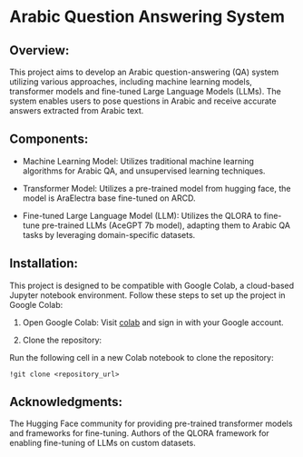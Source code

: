 
# Arabic Question Answering System

## Overview:
This project aims to develop an Arabic question-answering (QA) system utilizing various approaches, including machine learning models, transformer models and fine-tuned Large Language Models (LLMs). The system enables users to pose questions in Arabic and receive accurate answers extracted from Arabic text.

## Components:
* Machine Learning Model: Utilizes traditional machine learning algorithms for Arabic QA, and unsupervised learning techniques.

* Transformer Model: Utilizes a pre-trained model from hugging face, the model is AraElectra base fine-tuned on ARCD.

* Fine-tuned Large Language Model (LLM): Utilizes the QLORA to fine-tune pre-trained LLMs (AceGPT 7b model), adapting them to Arabic QA tasks by leveraging domain-specific datasets.

## Installation:
This project is designed to be compatible with Google Colab, a cloud-based Jupyter notebook environment. Follow these steps to set up the project in Google Colab:

1. Open Google Colab: Visit [colab](colab.research.google.com) and sign in with your Google account.

2. Clone the repository:

Run the following cell in a new Colab notebook to clone the repository:
```
!git clone <repository_url>
```


## Acknowledgments:
The Hugging Face community for providing pre-trained transformer models and frameworks for fine-tuning.
Authors of the QLORA framework for enabling fine-tuning of LLMs on custom datasets.

